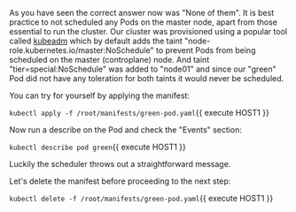 As you have seen the correct answer now was "None of them". It is best practice to not scheduled any Pods on the master node, apart from those essential to run the cluster. Our cluster was provisioned using a popular tool called [kubeadm](https://kubernetes.io/docs/reference/setup-tools/kubeadm/) which by default adds the taint "node-role.kubernetes.io/master:NoSchedule" to prevent Pods from being scheduled on the master (controplane) node. And taint "tier=special:NoSchedule" was added to "node01" and since our "green" Pod did not have any toleration for both taints it would never be scheduled.

You can try for yourself by applying the manifest:

`kubectl apply -f /root/manifests/green-pod.yaml`{{ execute HOST1 }}

Now run a describe on the Pod and check the "Events" section:

`kubectl describe pod green`{{ execute HOST1 }}

Luckily the scheduler throws out a straightforward message.

Let's delete the manifest before proceeding to the next step:

`kubectl delete -f /root/manifests/green-pod.yaml`{{ execute HOST1 }}

